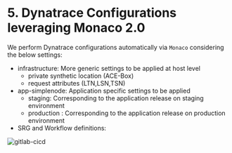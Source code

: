 # 5. Dynatrace Configurations leveraging Monaco 2.0

We perform Dynatrace configurations automatically via `Monaco` considering the below settings:
- infrastructure: More generic settings to be applied at host level
  - private synthetic location (ACE-Box)
  - request attributes (LTN,LSN,TSN)
- app-simplenode: Application specific settings to be applied
  - staging: Corresponding to the application release on staging environment
  - production : Corresponding to the application release on production environment
- SRG and Workflow definitions:

![gitlab-cicd](gitlab_cicd_pipeline_monaco_stage.png)
